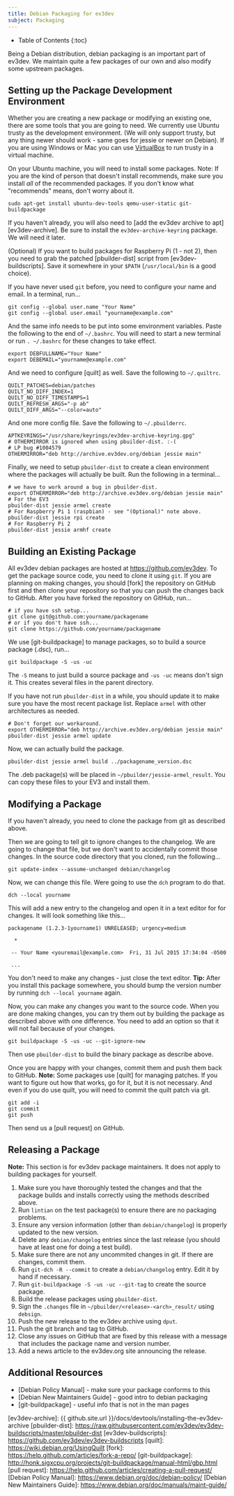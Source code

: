 ```yaml
---
title: Debian Packaging for ev3dev
subject: Packaging
---
```


* Table of Contents
{:toc}

Being a Debian distribution, debian packaging is an important part of ev3dev.
We maintain quite a few packages of our own and also modify some upstream
packages.

## Setting up the Package Development Environment

Whether you are creating a new package or modifying an existing one, there are
some tools that you are going to need. We currently use Ubuntu trusty as the
development environment. (We will only support trusty, but any thing newer should
work - same goes for jessie or newer on Debian). If you are using Windows or Mac
you can use [VirtualBox] to run trusty in a virtual machine.

On your Ubuntu machine, you will need to install some packages.
Note: If you are the kind of person that doesn't install recommends, make sure
you install *all* of the recommended packages. If you don't know what
"recommends" means, don't worry about it.

    sudo apt-get install ubuntu-dev-tools qemu-user-static git-buildpackage

If you haven't already, you will also need to [add the ev3dev archive to apt][ev3dev-archive].
Be sure to install the `ev3dev-archive-keyring` package. We will need it later.

(Optional) If you want to build packages for Raspberry Pi (1 - not 2), then you
need to grab the patched [pbuilder-dist] script from [ev3dev-buildscripts].
Save it somewhere in your `$PATH` (`/usr/local/bin` is a good choice).

If you have never used `git` before, you need to configure your name and email.
In a terminal, run...

    git config --global user.name "Your Name"
    git config --global user.email "yourname@example.com"

And the same info needs to be put into some environment variables. Paste the
following to the end of `~/.bashrc`. You will need to start a new terminal
or run `. ~/.bashrc` for these changes to take effect.

    export DEBFULLNAME="Your Name"
    export DEBEMAIL="yourname@example.com"

And we need to configure [quilt] as well. Save the following to `~/.quiltrc`.

    QUILT_PATCHES=debian/patches
    QUILT_NO_DIFF_INDEX=1
    QUILT_NO_DIFF_TIMESTAMPS=1
    QUILT_REFRESH_ARGS="-p ab"
    QUILT_DIFF_ARGS="--color=auto"

And one more config file. Save the following to `~/.pbuilderrc`.

    APTKEYRINGS="/usr/share/keyrings/ev3dev-archive-keyring.gpg"
    # OTHERMIRROR is ignored when using pbuilder-dist. :-(
    # LP bug #1004579
    OTHERMIRROR="deb http://archive.ev3dev.org/debian jessie main"

Finally, we need to setup `pbuilder-dist` to create a clean environment where
the packages will actually be built. Run the following in a terminal...

    # we have to work around a bug in pbuilder-dist.
    export OTHERMIRROR="deb http://archive.ev3dev.org/debian jessie main"
    # For the EV3
    pbuilder-dist jessie armel create
    # For Raspberry Pi 1 (raspbian) - see "(Optional)" note above.
    pbuilder-dist jessie rpi create
    # For Raspberry Pi 2
    pbuilder-dist jessie armhf create

## Building an Existing Package

All ev3dev debian packages are hosted at <https://github.com/ev3dev>. To get the
package source code, you need to clone it using `git`. If you are planning
on making changes, you should [fork] the repository on GitHub first and then
clone your repository so that you can push the changes back to GitHub. After you
have forked the repository on GitHub, run...

    # if you have ssh setup...
    git clone git@github.com:yourname/packagename
    # or if you don't have ssh...
    git clone https://github.com/yourname/packagename

We use [git-buildpackage] to manage packages, so to build a source package (.dsc),
run...

    git buildpackage -S -us -uc

The `-S` means to just build a source package and `-us -uc` means don't sign it.
This creates several files in the parent directory.

If you have not run `pbuilder-dist` in a while, you should update it to make sure
you have the most recent package list. Replace `armel` with other architectures
as needed.

    # Don't forget our workaround.
    export OTHERMIRROR="deb http://archive.ev3dev.org/debian jessie main"
    pbuilder-dist jessie armel update

Now, we can actually build the package.

    pbuilder-dist jessie armel build ../packagename_version.dsc

The .deb package(s) will be placed in `~/pbuilder/jessie-armel_result`. You can
copy these files to your EV3 and install them.

## Modifying a Package

If you haven't already, you need to clone the package from git as described above.

Then we are going to tell git to ignore changes to the changelog. We are going
to change that file, but we don't want to accidentally commit those changes.
In the source code directory that you cloned, run the following...

    git update-index --assume-unchanged debian/changelog

Now, we can change this file. Were going to use the `dch` program to do that.

    dch --local yourname

This will add a new entry to the changelog and open it in a text editor for
for changes. It will look something like this...

    packagename (1.2.3-1yourname1) UNRELEASED; urgency=medium

      *

     -- Your Name <youremail@example.com>  Fri, 31 Jul 2015 17:34:04 -0500

     ...

You don't need to make any changes - just close the text editor. **Tip:** After
you install this package somewhere, you should bump the version number by running
`dch --local yourname` again.

Now, you can make any changes you want to the source code. When you are done
making changes, you can try them out by building the package as described above
with one difference. You need to add an option so that it will not fail because
of your changes.

    git buildpackage -S -us -uc --git-ignore-new

Then use `pbuilder-dist` to build the binary package as describe above.

Once you are happy with your changes, commit them and push them back to GitHub.
**Note:** Some packages use [quilt] for managing patches. If you want to figure
out how that works, go for it, but it is not necessary. And even if you do use
quilt, you will need to commit the quilt patch via git.

    git add -i
    git commit
    git push

Then send us a [pull request] on GitHub.

## Releasing a Package

**Note:** This section is for ev3dev package maintainers. It does not apply to
building packages for yourself.

1.  Make sure you have thoroughly tested the changes and that the package builds
    and installs correctly using the methods described above.
2.  Run `lintian` on the test package(s) to ensure there are no packaging problems.
3.  Ensure any version information (other than `debian/changelog`) is properly
    updated to the new version.
4.  Delete any `debian/changelog` entries since the last release (you should
    have at least one for doing a test build).
5.  Make sure there are not any uncommited changes in git. If there are changes,
    commit them.
6.  Run `git-dch -R --commit` to create a `debian/changelog` entry. Edit it by
    hand if necessary.
7.  Run `git-buildpackage -S -us -uc --git-tag` to create the source package.
8.  Build the release packages using `pbuilder-dist`.
9.  Sign the `.changes` file in `~/pbuilder/<release>-<arch>_result/` using `debsign`.
10. Push the new release to the ev3dev archive using `dput`.
11. Push the git branch and tag to GitHub.
12. Close any issues on GitHub that are fixed by this release with a message
    that includes the package name and version number.
13. Add a news article to the ev3dev.org site announcing the release.

## Additional Resources

* [Debian Policy Manual] - make sure your package conforms to this
* [Debian New Maintainers Guide] - good intro to debian packaging
* [git-buildpackage] - useful info that is not in the man pages


[VirtualBox]: https://www.virtualbox.org
[ev3dev-archive]: {{ github.site.url }}/docs/devtools/installing-the-ev3dev-archive
[pbuilder-dist]: https://raw.githubusercontent.com/ev3dev/ev3dev-buildscripts/master/pbuilder-dist
[ev3dev-buildscripts]: https://github.com/ev3dev/ev3dev-buildscripts
[quilt]: https://wiki.debian.org/UsingQuilt
[fork]: https://help.github.com/articles/fork-a-repo/
[git-buildpackage]: http://honk.sigxcpu.org/projects/git-buildpackage/manual-html/gbp.html
[pull request]: https://help.github.com/articles/creating-a-pull-request/
[Debian Policy Manual]: https://www.debian.org/doc/debian-policy/
[Debian New Maintainers Guide]: https://www.debian.org/doc/manuals/maint-guide/
